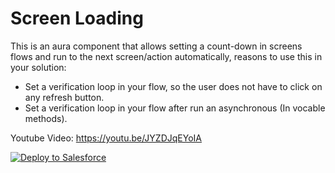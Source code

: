 # Screen Loading

This is an aura component that allows setting a count-down in screens flows and run to the next screen/action automatically, reasons to use this in your solution:
- Set a verification loop in your flow, so the user does not have to click on any refresh button.
- Set a verification loop in your flow after run an asynchronous (In vocable methods).

Youtube Video:
https://youtu.be/JYZDJqEYoIA

<a href="https://githubsfdeploy.herokuapp.com/?owner=limazeit&repo=ScreenLoading&ref=main">
    <img alt="Deploy to Salesforce" src="https://githubsfdeploy.herokuapp.com/resources/img/deploy.png">
</a>
